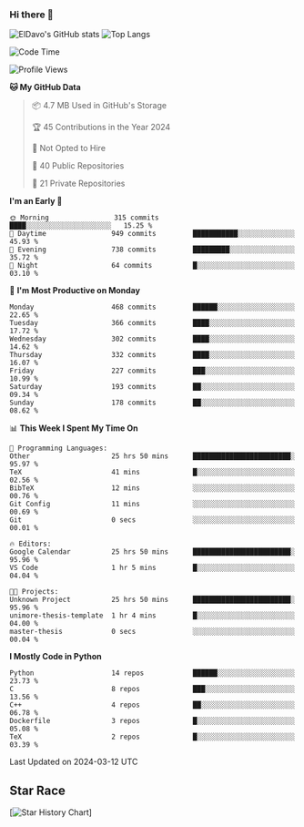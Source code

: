 ### Hi there 👋
![ElDavo's GitHub stats](https://github-readme-stats.vercel.app/api?username=ElDavoo&show_icons=true&theme=chartreuse-dark)
![Top Langs](https://github-readme-stats.vercel.app/api/top-langs/?username=ElDavoo&theme=chartreuse-dark&layout=compact)

<!--START_SECTION:waka-->
![Code Time](http://img.shields.io/badge/Code%20Time-1%2C054%20hrs%2013%20mins-blue)

![Profile Views](http://img.shields.io/badge/Profile%20Views-2-blue)

**🐱 My GitHub Data** 

> 📦 4.7 MB Used in GitHub's Storage 
 > 
> 🏆 45 Contributions in the Year 2024
 > 
> 🚫 Not Opted to Hire
 > 
> 📜 40 Public Repositories 
 > 
> 🔑 21 Private Repositories 
 > 
**I'm an Early 🐤** 

```text
🌞 Morning                315 commits         ████░░░░░░░░░░░░░░░░░░░░░   15.25 % 
🌆 Daytime                949 commits         ███████████░░░░░░░░░░░░░░   45.93 % 
🌃 Evening                738 commits         █████████░░░░░░░░░░░░░░░░   35.72 % 
🌙 Night                  64 commits          █░░░░░░░░░░░░░░░░░░░░░░░░   03.10 % 
```
📅 **I'm Most Productive on Monday** 

```text
Monday                   468 commits         ██████░░░░░░░░░░░░░░░░░░░   22.65 % 
Tuesday                  366 commits         ████░░░░░░░░░░░░░░░░░░░░░   17.72 % 
Wednesday                302 commits         ████░░░░░░░░░░░░░░░░░░░░░   14.62 % 
Thursday                 332 commits         ████░░░░░░░░░░░░░░░░░░░░░   16.07 % 
Friday                   227 commits         ███░░░░░░░░░░░░░░░░░░░░░░   10.99 % 
Saturday                 193 commits         ██░░░░░░░░░░░░░░░░░░░░░░░   09.34 % 
Sunday                   178 commits         ██░░░░░░░░░░░░░░░░░░░░░░░   08.62 % 
```


📊 **This Week I Spent My Time On** 

```text
💬 Programming Languages: 
Other                    25 hrs 50 mins      ████████████████████████░   95.97 % 
TeX                      41 mins             █░░░░░░░░░░░░░░░░░░░░░░░░   02.56 % 
BibTeX                   12 mins             ░░░░░░░░░░░░░░░░░░░░░░░░░   00.76 % 
Git Config               11 mins             ░░░░░░░░░░░░░░░░░░░░░░░░░   00.69 % 
Git                      0 secs              ░░░░░░░░░░░░░░░░░░░░░░░░░   00.01 % 

🔥 Editors: 
Google Calendar          25 hrs 50 mins      ████████████████████████░   95.96 % 
VS Code                  1 hr 5 mins         █░░░░░░░░░░░░░░░░░░░░░░░░   04.04 % 

🐱‍💻 Projects: 
Unknown Project          25 hrs 50 mins      ████████████████████████░   95.96 % 
unimore-thesis-template  1 hr 4 mins         █░░░░░░░░░░░░░░░░░░░░░░░░   04.00 % 
master-thesis            0 secs              ░░░░░░░░░░░░░░░░░░░░░░░░░   00.04 % 
```

**I Mostly Code in Python** 

```text
Python                   14 repos            ██████░░░░░░░░░░░░░░░░░░░   23.73 % 
C                        8 repos             ███░░░░░░░░░░░░░░░░░░░░░░   13.56 % 
C++                      4 repos             ██░░░░░░░░░░░░░░░░░░░░░░░   06.78 % 
Dockerfile               3 repos             █░░░░░░░░░░░░░░░░░░░░░░░░   05.08 % 
TeX                      2 repos             █░░░░░░░░░░░░░░░░░░░░░░░░   03.39 % 
```




 Last Updated on 2024-03-12 UTC
<!--END_SECTION:waka-->

## Star Race

[![Star History Chart](https://api.star-history.com/svg?repos=ElDavoo/WhatsApp-Crypt14-Crypt15-Decrypter,ElDavoo/TuringOS,EliteAndroidApps/WhatsApp-Crypt12-Decrypter,KnugiHK/Whatsapp-Chat-Exporter&type=Date)]
